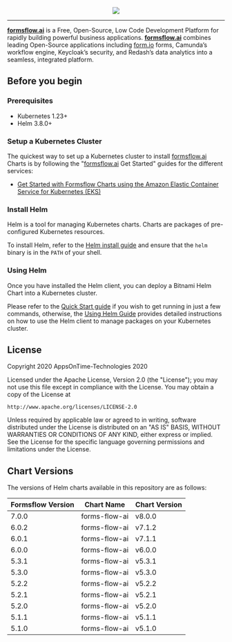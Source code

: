 <div align="center"><img src="https://149641023.v2.pressablecdn.com/wp-content/uploads/2022/05/Site_logo.png"/></div>
<hr/> 


[**formsflow.ai**](https://formsflow.ai/) is a Free, Open-Source, Low Code Development Platform for rapidly building powerful business applications. [**formsflow.ai**](https://formsflow.ai/) combines leading Open-Source applications including [form.io](https://form.io) forms, Camunda’s workflow engine, Keycloak’s security, and Redash’s data analytics into a seamless, integrated platform.


## Before you begin

### Prerequisites

- Kubernetes 1.23+
- Helm 3.8.0+

### Setup a Kubernetes Cluster

The quickest way to set up a Kubernetes cluster to install [formsflow.ai](https://formsflow.ai/) Charts is by following the "[formsflow.ai](https://formsflow.ai/) Get Started" guides for the different services:

- [Get Started with Formsflow Charts using the Amazon Elastic Container Service for Kubernetes (EKS)](https://aot-technologies.github.io/forms-flow-installation-eks/docs/intro/)

### Install Helm

Helm is a tool for managing Kubernetes charts. Charts are packages of pre-configured Kubernetes resources.

To install Helm, refer to the [Helm install guide](https://github.com/helm/helm#install) and ensure that the `helm` binary is in the `PATH` of your shell.

### Using Helm

Once you have installed the Helm client, you can deploy a Bitnami Helm Chart into a Kubernetes cluster.

Please refer to the [Quick Start guide](https://helm.sh/docs/intro/quickstart/) if you wish to get running in just a few commands, otherwise, the [Using Helm Guide](https://helm.sh/docs/intro/using_helm/) provides detailed instructions on how to use the Helm client to manage packages on your Kubernetes cluster.

## License

Copyright 2020 AppsOnTime-Technologies 2020

Licensed under the Apache License, Version 2.0 (the "License");
you may not use this file except in compliance with the License.
You may obtain a copy of the License at

    http://www.apache.org/licenses/LICENSE-2.0

Unless required by applicable law or agreed to in writing, software
distributed under the License is distributed on an "AS IS" BASIS,
WITHOUT WARRANTIES OR CONDITIONS OF ANY KIND, either express or implied.
See the License for the specific language governing permissions and
limitations under the License.

## Chart Versions

The versions of Helm charts available in this repository are as follows:

| Formsflow Version         | Chart Name                | Chart Version |
|---------------------------|---------------------------|---------------------------|
| 7.0.0                     | forms-flow-ai             | v8.0.0                    |
| 6.0.2                     | forms-flow-ai             | v7.1.2                    |
| 6.0.1                     | forms-flow-ai             | v7.1.1                    |
| 6.0.0                     | forms-flow-ai             | v6.0.0                    |
| 5.3.1                     | forms-flow-ai             | v5.3.1                    |
| 5.3.0                     | forms-flow-ai             | v5.3.0                    |
| 5.2.2                     | forms-flow-ai             | v5.2.2                    |
| 5.2.1                     | forms-flow-ai             | v5.2.1                    |
| 5.2.0                     | forms-flow-ai             | v5.2.0                    |
| 5.1.1                     | forms-flow-ai             | v5.1.1                    |
| 5.1.0                     | forms-flow-ai             | v5.1.0                    |